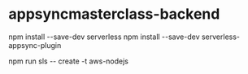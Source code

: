 # appsyncmasterclass-backend

npm install --save-dev serverless
npm install --save-dev serverless-appsync-plugin

npm run sls -- create -t aws-nodejs